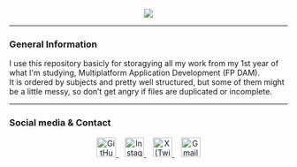 <p align="center">
  <img src="https://capsule-render.vercel.app/api?type=waving&height=280&color=0:B43A4E,50:FD1D1D,100:FCB045&text=1ºDAM%20Archives📕&fontAlign=50&reversal=false&textBg=false&desc=Yust%20the%20files%20of%20my%20studies%20year&descAlign=55&descAlignY=61&fontAlignY=42&fontColor=0D1117" />
</p>

---

### General Information

I use this repository basicly for storagying all my work from my 1st year of what I'm studying, Multiplatform Application Development (FP DAM).  
It is ordered by subjects and pretty well structured, but some of them might be a little messy, so don’t get angry if files are duplicated or incomplete.

---

### Social media & Contact

<p align="center">
  <a href="https://github.com/Amaado" target="_blank">
    <img width="35" src="https://cdn.jsdelivr.net/gh/devicons/devicon@latest/icons/github/github-original.svg" alt="GitHub"/>
  </a>
  &nbsp;&nbsp;
  <a href="https://www.instagram.com/amaado_/" target="_blank">
    <img width="35" src="https://upload.wikimedia.org/wikipedia/commons/9/95/Instagram_logo_2022.svg" alt="Instagram"/>
  </a>
  &nbsp;&nbsp;
  <a href="https://x.com/amaado__" target="_blank">
    <img width="35" src="https://cdn.jsdelivr.net/gh/devicons/devicon@latest/icons/twitter/twitter-original.svg" alt="X (Twitter)"/>
  </a>
  &nbsp;&nbsp;
  <a href="https://mail.google.com/mail/?view=cm&to=andresamadocibreiro22@gmail.com" target="_blank">
    <img width="35" src="https://upload.wikimedia.org/wikipedia/commons/thumb/e/e4/Antu_gmail.svg/640px-Antu_gmail.svg.png" alt="Gmail"/>
  </a>
</p>
